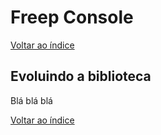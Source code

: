 # Freep Console

[Voltar ao índice](indice.md)

## Evoluindo a biblioteca

Blá blá blá

[Voltar ao índice](indice.md)
